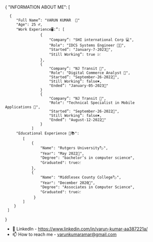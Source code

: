 {
    "INFORMATION ABOUT ME": 
    [
    
      {    
         "Full Name”: "VARUN KUMAR  👋"
         "Age": 25 ♂️,
         "Work Experience🖥️:”: [
                    {
                        "Company”: "SHI international Corp 💻",
                        "Role": "IDCS Systems Engineer 💸💼",
                        "Started”: "January-7-2023📅",
                        "Still Working”: true 💹
                    },
                    {
                        "Company”: "NJ Transit 🚄",
                        "Role": "Digital Commerce Analyst 🧮",
                        "Started”: "September-26-2022📅",
                        "Still Working”: false✖️,
                        "Ended”: "January-05-2023📅"
                    }
                    {
                        "Company”: "NJ Transit 🚊",
                        "Role": "Technical Specialist in Mobile Applications 🧰",
                        "Started”: "September-26-2022📅",
                        "Still Working”: false✖️,
                        "Ended”: "August-12-2022📅"
                    }
                ]
         "Educational Experience 📜📚": 
            [
                {
                    "Name": "Rutgers University🏷️",
                    "Year": "May 2022📅",
                    "Degree": "bachelor’s in computer science",
                    "Graduated": true💹
                },
                {
                    "Name": "Middlesex County College🏷️",
                    "Year": "December 2020📅",
                    "Degree": "Associates in Computer Science",
                    "Graduated": true💹
                 }
            ]
        }
     ]
  }

- 👀 LinkedIn - https://www.linkedin.com/in/varun-kumar-aa387221a/
- 📫 How to reach me - varunkumaramar@gmail.com
